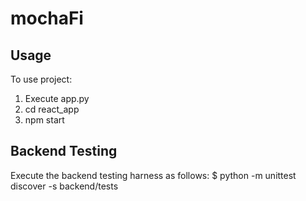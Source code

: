 # mochaFi

## Usage
To use project:
1. Execute app.py
2. cd react_app
3. npm start

## Backend Testing
Execute the backend testing harness as follows:
$ python -m unittest discover -s backend/tests